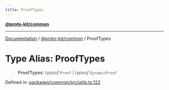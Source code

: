 ```yaml
---
title: ProofTypes
---
```


[**@proto-kit/common**](../README.md)

***

[Documentation](../../../README.md) / [@proto-kit/common](../README.md) / ProofTypes

# Type Alias: ProofTypes

> **ProofTypes**: *typeof* `Proof` \| *typeof* `DynamicProof`

Defined in: [packages/common/src/utils.ts:122](https://github.com/proto-kit/framework/blob/28efa802e3737fc3b77339148b307ef7246f3ef1/packages/common/src/utils.ts#L122)
